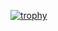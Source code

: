 [![trophy](https://github-profile-trophy.vercel.app/?username=NZodasic&theme=onedark)](https://github.com/ryo-ma/github-profile-trophy)
